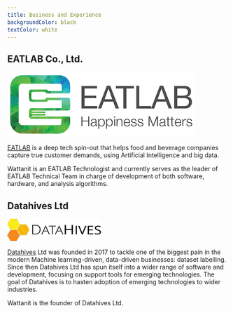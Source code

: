 ```yaml
---
title: Business and Experience
backgroundColor: black
textColor: white
---
```


## EATLAB Co., Ltd.

![](img/business-2.jpg)

[EATLAB](http://www.eatlab.space) is a deep tech spin-out that helps food and beverage companies capture true customer demands, using Artificial Intelligence and big data.

Wattanit is an EATLAB Technologist and currently serves as the leader of EATLAB Technical Team in charge of development of both software, hardware, and analysis algorithms.

## Datahives Ltd

![](img/business-1.png)

[Datahives](http://www.datahives.io) Ltd was founded in 2017 to tackle one of the biggest pain in the modern Machine learning-driven, data-driven businesses: dataset labelling.
Since then Datahives Ltd has spun itself into a wider range of software and development, focusing on support tools for emerging technologies.
The goal of Datahives is to hasten adoption of emerging technologies to wider industries.

Wattanit is the founder of Datahives Ltd.
